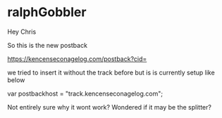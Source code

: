# ralphGobbler

Hey Chris

So this is the new postback 

https://kencenseconagelog.com/postback?cid=

we tried to insert it without the track before but is is currently setup like below

var postbackhost = "track.kencenseconagelog.com";    


Not entirely sure why it wont work? Wondered if it may be the splitter? 

